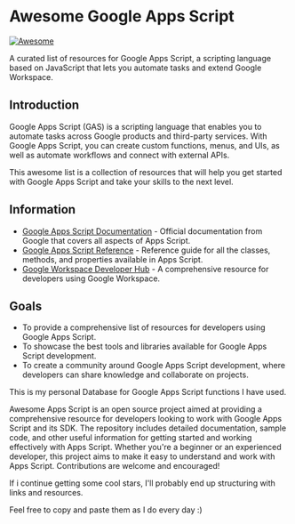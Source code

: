 Awesome Google Apps Script
==========================

[![Awesome](https://awesome.re/badge.svg)](https://github.com/Flozad/Awsome-Appscript)

A curated list of resources for Google Apps Script, a scripting language based on JavaScript that lets you automate tasks and extend Google Workspace.

Introduction
------------

Google Apps Script (GAS) is a scripting language that enables you to automate tasks across Google products and third-party services. With Google Apps Script, you can create custom functions, menus, and UIs, as well as automate workflows and connect with external APIs.

This awesome list is a collection of resources that will help you get started with Google Apps Script and take your skills to the next level.

Information
-----------

-   [Google Apps Script Documentation](https://developers.google.com/apps-script) - Official documentation from Google that covers all aspects of Apps Script.
-   [Google Apps Script Reference](https://developers.google.com/apps-script/reference) - Reference guide for all the classes, methods, and properties available in Apps Script.
-   [Google Workspace Developer Hub](https://developers.google.com/workspace) - A comprehensive resource for developers using Google Workspace.

Goals
-----

-   To provide a comprehensive list of resources for developers using Google Apps Script.
-   To showcase the best tools and libraries available for Google Apps Script development.
-   To create a community around Google Apps Script development, where developers can share knowledge and collaborate on projects.


This is my personal Database for Google Apps Script functions I have used.

Awesome Apps Script is an open source project aimed at providing a comprehensive resource for developers looking to work with Google Apps Script and its SDK. The repository includes detailed documentation, sample code, and other useful information for getting started and working effectively with Apps Script. Whether you're a beginner or an experienced developer, this project aims to make it easy to understand and work with Apps Script. Contributions are welcome and encouraged!

If i continue getting some cool stars, I'll probably end up structuring with links and resources.

Feel free to copy and paste them as I do every day :)
